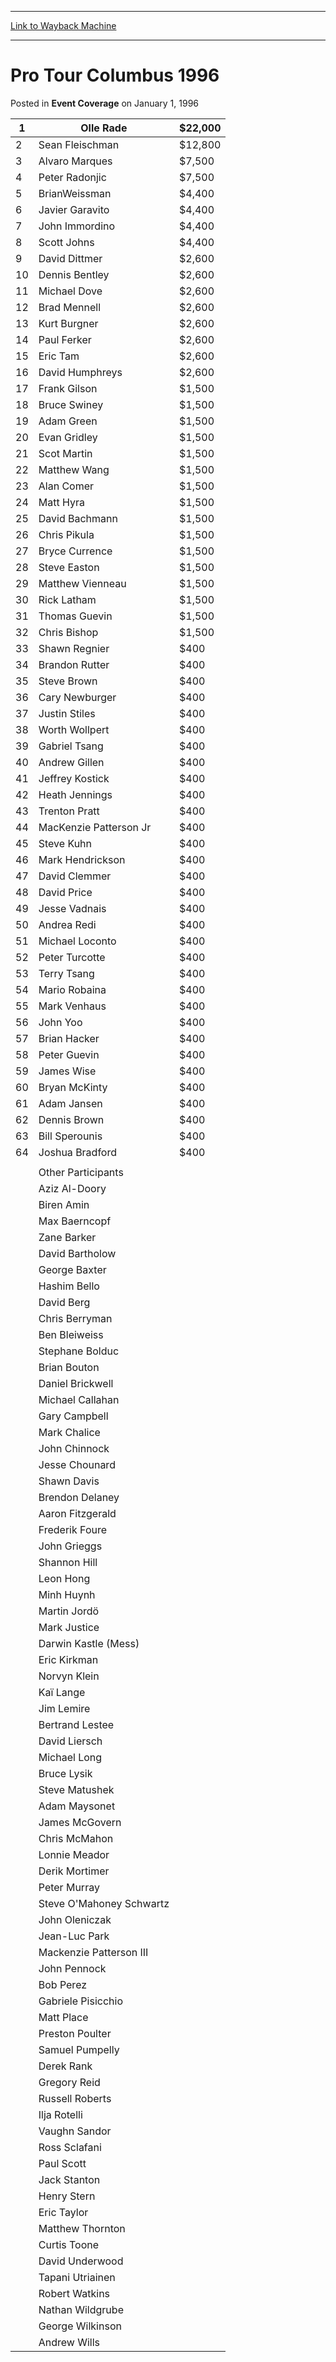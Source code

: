 
---
[Link to Wayback Machine](https://web.archive.org/web/20160303194603/http://magic.wizards.com/en/events/coverage/ptcol96)

[_metadata_:description]:- "1Olle Rade$22,0002Sean Fleischman$12,8003Alvaro Marques$7,5004Peter Radonjic$7,5005BrianWeissman$4,4006Javier Garavito$4,4007John Immordino$4,4008Scott Johns$4,4009David Dittmer$2,600"
[_metadata_:generator]:- "Drupal 7 (http://drupal.org)"
[_metadata_:node]:- "939571"
[_metadata_:publish_date]:- "1996-01-01"
[_metadata_:source]:- "div-main-content"
[_metadata_:title]:- "Pro Tour Columbus 1996"
[_metadata_:wayback_capture_timestamp]:- "2016-03-03 19:46:03"
[_metadata_:wayback_raw_url]:- "https://web.archive.org/web/20160303194603id_/http://magic.wizards.com/en/events/coverage/ptcol96"
[_metadata_:wayback_url]:- "http://magic.wizards.com/en/events/coverage/ptcol96"
---


Pro Tour Columbus 1996
======================



 Posted in **Event Coverage**
 on January 1, 1996 












| 1 | Olle Rade | $22,000 |
| --- | --- | --- |
| 2 | Sean Fleischman | $12,800 |
| 3 | Alvaro Marques | $7,500 |
| 4 | Peter Radonjic | $7,500 |
| 5 | BrianWeissman | $4,400 |
| 6 | Javier Garavito | $4,400 |
| 7 | John Immordino | $4,400 |
| 8 | Scott Johns | $4,400 |
| 9 | David Dittmer | $2,600 |
| 10 | Dennis Bentley | $2,600 |
| 11 | Michael Dove | $2,600 |
| 12 | Brad Mennell | $2,600 |
| 13 | Kurt Burgner | $2,600 |
| 14 | Paul Ferker | $2,600 |
| 15 | Eric Tam | $2,600 |
| 16 | David Humphreys | $2,600 |
| 17 | Frank Gilson | $1,500 |
| 18 | Bruce Swiney | $1,500 |
| 19 | Adam Green | $1,500 |
| 20 | Evan Gridley | $1,500 |
| 21 | Scot Martin | $1,500 |
| 22 | Matthew Wang | $1,500 |
| 23 | Alan Comer | $1,500 |
| 24 | Matt Hyra | $1,500 |
| 25 | David Bachmann | $1,500 |
| 26 | Chris Pikula | $1,500 |
| 27 | Bryce Currence | $1,500 |
| 28 | Steve Easton | $1,500 |
| 29 | Matthew Vienneau | $1,500 |
| 30 | Rick Latham | $1,500 |
| 31 | Thomas Guevin | $1,500 |
| 32 | Chris Bishop | $1,500 |
| 33 | Shawn Regnier | $400 |
| 34 | Brandon Rutter | $400 |
| 35 | Steve Brown | $400 |
| 36 | Cary Newburger | $400 |
| 37 | Justin Stiles | $400 |
| 38 | Worth Wollpert | $400 |
| 39 | Gabriel Tsang | $400 |
| 40 | Andrew Gillen | $400 |
| 41 | Jeffrey Kostick | $400 |
| 42 | Heath Jennings | $400 |
| 43 | Trenton Pratt | $400 |
| 44 | MacKenzie Patterson Jr | $400 |
| 45 | Steve Kuhn | $400 |
| 46 | Mark Hendrickson | $400 |
| 47 | David Clemmer | $400 |
| 48 | David Price | $400 |
| 49 | Jesse Vadnais | $400 |
| 50 | Andrea Redi | $400 |
| 51 | Michael Loconto | $400 |
| 52 | Peter Turcotte | $400 |
| 53 | Terry Tsang | $400 |
| 54 | Mario Robaina | $400 |
| 55 | Mark Venhaus | $400 |
| 56 | John Yoo | $400 |
| 57 | Brian Hacker | $400 |
| 58 | Peter Guevin | $400 |
| 59 | James Wise | $400 |
| 60 | Bryan McKinty | $400 |
| 61 | Adam Jansen | $400 |
| 62 | Dennis Brown | $400 |
| 63 | Bill Sperounis | $400 |
| 64 | Joshua Bradford | $400 |
|  |  |  |
|  | Other Participants |  |
|  | Aziz Al-Doory |  |
|  | Biren Amin |  |
|  | Max Baerncopf |  |
|  | Zane Barker |  |
|  | David Bartholow |  |
|  | George Baxter |  |
|  | Hashim Bello |  |
|  | David Berg |  |
|  | Chris Berryman |  |
|  | Ben Bleiweiss |  |
|  | Stephane Bolduc |  |
|  | Brian Bouton |  |
|  | Daniel Brickwell |  |
|  | Michael Callahan |  |
|  | Gary Campbell |  |
|  | Mark Chalice |  |
|  | John Chinnock |  |
|  | Jesse Chounard |  |
|  | Shawn Davis |  |
|  | Brendon Delaney |  |
|  | Aaron Fitzgerald |  |
|  | Frederik Foure |  |
|  | John Grieggs |  |
|  | Shannon Hill |  |
|  | Leon Hong |  |
|  | Minh Huynh |  |
|  | Martin Jordö |  |
|  | Mark Justice |  |
|  | Darwin Kastle (Mess) |  |
|  | Eric Kirkman |  |
|  | Norvyn Klein |  |
|  | Kaï Lange |  |
|  | Jim Lemire |  |
|  | Bertrand Lestee |  |
|  | David Liersch |  |
|  | Michael Long |  |
|  | Bruce Lysik |  |
|  | Steve Matushek |  |
|  | Adam Maysonet |  |
|  | James McGovern |  |
|  | Chris McMahon |  |
|  | Lonnie Meador |  |
|  | Derik Mortimer |  |
|  | Peter Murray |  |
|  | Steve O'Mahoney Schwartz |  |
|  | John Oleniczak |  |
|  | Jean-Luc Park |  |
|  | Mackenzie Patterson III |  |
|  | John Pennock |  |
|  | Bob Perez |  |
|  | Gabriele Pisicchio |  |
|  | Matt Place |  |
|  | Preston Poulter |  |
|  | Samuel Pumpelly |  |
|  | Derek Rank |  |
|  | Gregory Reid |  |
|  | Russell Roberts |  |
|  | Ilja Rotelli |  |
|  | Vaughn Sandor |  |
|  | Ross Sclafani |  |
|  | Paul Scott |  |
|  | Jack Stanton |  |
|  | Henry Stern |  |
|  | Eric Taylor |  |
|  | Matthew Thornton |  |
|  | Curtis Toone |  |
|  | David Underwood |  |
|  | Tapani Utriainen |  |
|  | Robert Watkins |  |
|  | Nathan Wildgrube |  |
|  | George Wilkinson |  |
|  | Andrew Wills |







